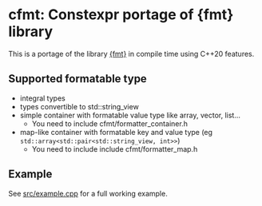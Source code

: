 # cfmt: Constexpr portage of {fmt} library

This is a portage of the library [{fmt}](https://fmt.dev/latest/index.html) in compile time using C++20 features.

## Supported formatable type 

* integral types
* types convertible to std::string_view
* simple container with formatable value type like array, vector, list... 
  * You need to include cfmt/formatter_container.h
* map-like container with formatable key and value type (eg `std::array<std::pair<std::string_view, int>>`)
  * You need to include include cfmt/formatter_map.h

## Example

See [src/example.cpp](src/example.cpp) for a full working example.
